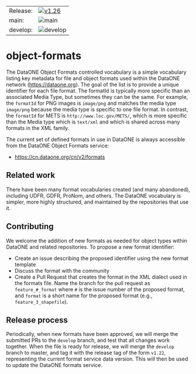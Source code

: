 | | |
|--------|------------|
|Release: | [![v1.26](https://img.shields.io/badge/object--formats-v1.26-blue.svg)](https://github.com/DataONEorg/object-formats/releases/tag/v1.26) |
|main: | ![main](https://github.com/DataONEorg/object-formats/actions/workflows/validate.yml/badge.svg?branch=main) |
|develop: | ![develop](https://github.com/DataONEorg/object-formats/actions/workflows/validate.yml/badge.svg?branch=develop) |

# object-formats

The DataONE Object Formats controlled vocabulary is a simple vocabulary listing 
key metadata for file and object formats used within the DataONE network (https://dataone.org).
The goal of the list is to provide a unique identifier for each file format. The formatId
is typically more specific than an associated Media Type, but sometimes they can be the same.
For example, the `formatId` for PNG images is `image/png` and matches the media type `image/png`
because the media type is specific to one file format. In contrast, the `formatId` for METS is
`http://www.loc.gov/METS/`, which is more specific than the Media type which is `text/xml` and which
is shared across many formats in the XML family.

The current set of defined formats in use in DataONE is always accessible from the DataONE Object Formats service:

- https://cn.dataone.org/cn/v2/formats

## Related work

There have been many format vocabularies created (and many abandoned), including UDFR, GDFR, ProNom, and others.
The DataONE vocabulary is simpler, more highly structured, and maintained by the repositories that use it.

## Contributing

We welcome the addition of new formats as needed for object types within DataONE and related repositories.
To propose a new format identifier:

- Create an issue describing the proposed identifier using the new format template
- Discuss the format with the community
- Create a Pull Request that creates the format in the XML dialect used in the formats file. Name the branch for the pull request as `feature_#_format` where `#` is the issue number of the proposed format, and `format` is a short name for the proposed format (e.g., `feature_3_shapefile`).

## Release process

Periodically, when new formats have been approved, we will merge the submitted PRs to the `develop` branch, and test that all changes work together. When the file is ready for release, we will merge the `develop` branch to master, and tag it with the release tag of the form `v1.22`, representing the current format service data version. This will then be used to update the DataONE formats service.

